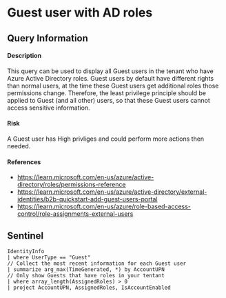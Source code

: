 # Guest user with AD roles

## Query Information

#### Description
This query can be used to display all Guest users in the tenant who have Azure Active Directory roles. Guest users by default have different rights than normal users, at the time these Guest users get additional roles those permissions change. Therefore, the least privilege principle should be applied to Guest (and all other) users, so that these Guest users cannot access sensitive information. 

#### Risk
A Guest user has High privliges and could perform more actions then needed. 

#### References
- https://learn.microsoft.com/en-us/azure/active-directory/roles/permissions-reference
- https://learn.microsoft.com/en-us/azure/active-directory/external-identities/b2b-quickstart-add-guest-users-portal
- https://learn.microsoft.com/en-us/azure/role-based-access-control/role-assignments-external-users


## Sentinel
```KQL
IdentityInfo
| where UserType == "Guest"
// Collect the most recent information for each Guest user
| summarize arg_max(TimeGenerated, *) by AccountUPN
// Only show Guests that have roles in your tentant
| where array_length(AssignedRoles) > 0
| project AccountUPN, AssignedRoles, IsAccountEnabled
```
